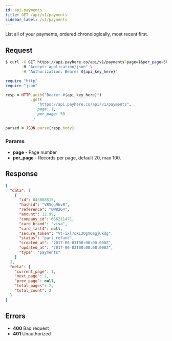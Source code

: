 ```yaml
---
id: api-payments
title: GET /api/v1/payments
sidebar_label: /v1/payments
---
```


List all of your payments, ordered chronologically, most recent first.

## Request

<!--DOCUSAURUS_CODE_TABS-->
<!--Curl-->
```sh
$ curl -X GET https://api.payhere.co/api/v1/payments?page=1&per_page=50 \
       -H "Accept: application/json" \
       -H "Authorization: Bearer ${api_key_here}"
```
<!--Ruby-->
```ruby
require "http"
require "json"

resp = HTTP.auth("Bearer #{api_key_here}")
           .get(
              "https://api.payhere.co/api/v1/payments",
              page: 1,
              per_page: 50
            )

parsed = JSON.parse(resp.body)
```
<!--END_DOCUSAURUS_CODE_TABS-->

### Params

- **page** - Page number
- **per_page** - Records per page, default 20, max 100.

## Response

```json
{
  "data": [
    {
      "id": 845088515,
      "hashid": "VRSgg9kvB",
      "reference": "GW8264",
      "amount": 12.99,
      "company_id": 636211471,
      "card_brand": "visa",
      "card_last4": null,
      "secure_token": "Vt-ixl7oXL2OgVQagjUkdg",
      "status": "part_refund",
      "created_at": "2017-06-03T00:00:00.000Z",
      "updated_at": "2017-06-03T00:00:00.000Z",
      "type": "payments"
    }
  ],
  "meta": {
    "current_page": 1,
    "next_page": 2,
    "prev_page": null,
    "total_pages": 2,
    "total_count": 2
  }
}
```

## Errors

- **400** Bad request
- **401** Unauthorized



